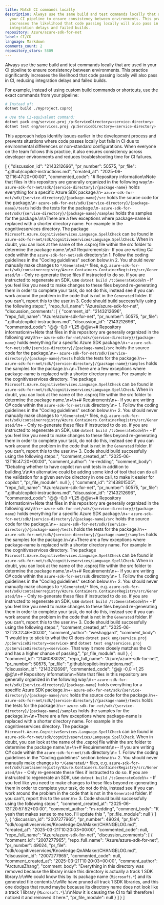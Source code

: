 ```yaml
---
title: Match CI commands locally
description: Always use the same build and test commands locally that are used in
  your CI pipeline to ensure consistency between environments. This practice significantly
  increases the likelihood that code passing locally will also pass in CI, reducing
  integration delays and failed builds.
repository: Azure/azure-sdk-for-net
label: CI/CD
language: Markdown
comments_count: 2
repository_stars: 5809
---
```


Always use the same build and test commands locally that are used in your CI pipeline to ensure consistency between environments. This practice significantly increases the likelihood that code passing locally will also pass in CI, reducing integration delays and failed builds.

For example, instead of using custom build commands or shortcuts, use the exact commands from your pipeline:

```bash
# Instead of:
dotnet build ./myproject.csproj

# Use the CI-equivalent command:
dotnet pack eng/service.proj /p:ServiceDirectory=<service-directory>
dotnet test eng/services.proj /p:ServiceDirectory=<service-directory>
```

This approach helps identify issues earlier in the development process and prevents situations where code passes locally but fails in CI due to environmental differences or non-standard configurations. When everyone on the team follows this practice, it also ensures consistency across developer environments and reduces troubleshooting time for CI failures.


[
  {
    "discussion_id": "2143212696",
    "pr_number": 50575,
    "pr_file": ".github/copilot-instructions.md",
    "created_at": "2025-06-12T16:47:20+00:00",
    "commented_code": "# Repository information\nNote that files in this repository are generally organized in the following way:\n- `azure-sdk-for-net/sdk/{service-directory}/{package-name}` holds everything for a specific Azure SDK package.\n- `azure-sdk-for-net/sdk/{service-directory}/{package-name}/src` holds the source code for the package.\n- `azure-sdk-for-net/sdk/{service-directory}/{package-name}/tests` holds the tests for the package.\n- `azure-sdk-for-net/sdk/{service-directory}/{package-name}/samples` holds the samples for the package.\n\nThere are a few exceptions where package-name is replaced with a shorter directory name. For example in the cognitiveservices directory. The package `Microsoft.Azure.CognitiveServices.Language.SpellCheck` can be found in `azure-sdk-for-net/sdk/cognitiveservices/Language.SpellCheck`. When in doubt, you can look at the name of the .csproj file within the src folder to determine the package name.\n\n# Requirements\n- If you are writing C# code within the `azure-sdk-for-net/sdk` directory:\n    1. Follow the coding guidelines in the \"Coding guidelines\" section below.\n    2. You should never manually make changes to `*/Generated/*` files, e.g. `azure-sdk-for-net/sdk/containerregistry/Azure.Containers.ContainerRegistry/src/Generated/`\n        - Only re-generate these files if instructed to do so. If you are instructed to regenerate an SDK, use `dotnet build /t:GenerateCode`\n        - If you feel like you need to make changes to these files beyond re-generating them in order to complete your task, do not do this, instead see if you can work around the problem in the code that is not in the `Generated` folder. If you can't, report this to the user.\n    3. Code should build successfully using the following steps:",
    "repo_full_name": "Azure/azure-sdk-for-net",
    "discussion_comments": [
      {
        "comment_id": "2143212696",
        "repo_full_name": "Azure/azure-sdk-for-net",
        "pr_number": 50575,
        "pr_file": ".github/copilot-instructions.md",
        "discussion_id": "2143212696",
        "commented_code": "@@ -0,0 +1,25 @@\n+# Repository information\n+Note that files in this repository are generally organized in the following way:\n+- `azure-sdk-for-net/sdk/{service-directory}/{package-name}` holds everything for a specific Azure SDK package.\n+- `azure-sdk-for-net/sdk/{service-directory}/{package-name}/src` holds the source code for the package.\n+- `azure-sdk-for-net/sdk/{service-directory}/{package-name}/tests` holds the tests for the package.\n+- `azure-sdk-for-net/sdk/{service-directory}/{package-name}/samples` holds the samples for the package.\n+\n+There are a few exceptions where package-name is replaced with a shorter directory name. For example in the cognitiveservices directory. The package `Microsoft.Azure.CognitiveServices.Language.SpellCheck` can be found in `azure-sdk-for-net/sdk/cognitiveservices/Language.SpellCheck`. When in doubt, you can look at the name of the .csproj file within the src folder to determine the package name.\n+\n+# Requirements\n+- If you are writing C# code within the `azure-sdk-for-net/sdk` directory:\n+    1. Follow the coding guidelines in the \"Coding guidelines\" section below.\n+    2. You should never manually make changes to `*/Generated/*` files, e.g. `azure-sdk-for-net/sdk/containerregistry/Azure.Containers.ContainerRegistry/src/Generated/`\n+        - Only re-generate these files if instructed to do so. If you are instructed to regenerate an SDK, use `dotnet build /t:GenerateCode`\n+        - If you feel like you need to make changes to these files beyond re-generating them in order to complete your task, do not do this, instead see if you can work around the problem in the code that is not in the `Generated` folder. If you can't, report this to the user.\n+    3. Code should build successfully using the following steps:",
        "comment_created_at": "2025-06-12T16:47:20+00:00",
        "comment_author": "m-redding",
        "comment_body": "Debating whether to have copilot run unit tests in addition to building.\r\nAn alternative could be adding some kind of tool that can do all the validation for a given service directory in one call, to make it easier for copilot ",
        "pr_file_module": null
      },
      {
        "comment_id": "2143801505",
        "repo_full_name": "Azure/azure-sdk-for-net",
        "pr_number": 50575,
        "pr_file": ".github/copilot-instructions.md",
        "discussion_id": "2143212696",
        "commented_code": "@@ -0,0 +1,25 @@\n+# Repository information\n+Note that files in this repository are generally organized in the following way:\n+- `azure-sdk-for-net/sdk/{service-directory}/{package-name}` holds everything for a specific Azure SDK package.\n+- `azure-sdk-for-net/sdk/{service-directory}/{package-name}/src` holds the source code for the package.\n+- `azure-sdk-for-net/sdk/{service-directory}/{package-name}/tests` holds the tests for the package.\n+- `azure-sdk-for-net/sdk/{service-directory}/{package-name}/samples` holds the samples for the package.\n+\n+There are a few exceptions where package-name is replaced with a shorter directory name. For example in the cognitiveservices directory. The package `Microsoft.Azure.CognitiveServices.Language.SpellCheck` can be found in `azure-sdk-for-net/sdk/cognitiveservices/Language.SpellCheck`. When in doubt, you can look at the name of the .csproj file within the src folder to determine the package name.\n+\n+# Requirements\n+- If you are writing C# code within the `azure-sdk-for-net/sdk` directory:\n+    1. Follow the coding guidelines in the \"Coding guidelines\" section below.\n+    2. You should never manually make changes to `*/Generated/*` files, e.g. `azure-sdk-for-net/sdk/containerregistry/Azure.Containers.ContainerRegistry/src/Generated/`\n+        - Only re-generate these files if instructed to do so. If you are instructed to regenerate an SDK, use `dotnet build /t:GenerateCode`\n+        - If you feel like you need to make changes to these files beyond re-generating them in order to complete your task, do not do this, instead see if you can work around the problem in the code that is not in the `Generated` folder. If you can't, report this to the user.\n+    3. Code should build successfully using the following steps:",
        "comment_created_at": "2025-06-12T23:12:46+00:00",
        "comment_author": "weshaggard",
        "comment_body": "I would try to stick to what the CI does `dotnet pack eng/service.proj /p:ServiceDirectory=<service>` and `dotnet test eng/services.proj /p:ServiceDirectory=<service>`. That way it more closely matches the CI and has a higher chance of passing.",
        "pr_file_module": null
      },
      {
        "comment_id": "2146083028",
        "repo_full_name": "Azure/azure-sdk-for-net",
        "pr_number": 50575,
        "pr_file": ".github/copilot-instructions.md",
        "discussion_id": "2143212696",
        "commented_code": "@@ -0,0 +1,25 @@\n+# Repository information\n+Note that files in this repository are generally organized in the following way:\n+- `azure-sdk-for-net/sdk/{service-directory}/{package-name}` holds everything for a specific Azure SDK package.\n+- `azure-sdk-for-net/sdk/{service-directory}/{package-name}/src` holds the source code for the package.\n+- `azure-sdk-for-net/sdk/{service-directory}/{package-name}/tests` holds the tests for the package.\n+- `azure-sdk-for-net/sdk/{service-directory}/{package-name}/samples` holds the samples for the package.\n+\n+There are a few exceptions where package-name is replaced with a shorter directory name. For example in the cognitiveservices directory. The package `Microsoft.Azure.CognitiveServices.Language.SpellCheck` can be found in `azure-sdk-for-net/sdk/cognitiveservices/Language.SpellCheck`. When in doubt, you can look at the name of the .csproj file within the src folder to determine the package name.\n+\n+# Requirements\n+- If you are writing C# code within the `azure-sdk-for-net/sdk` directory:\n+    1. Follow the coding guidelines in the \"Coding guidelines\" section below.\n+    2. You should never manually make changes to `*/Generated/*` files, e.g. `azure-sdk-for-net/sdk/containerregistry/Azure.Containers.ContainerRegistry/src/Generated/`\n+        - Only re-generate these files if instructed to do so. If you are instructed to regenerate an SDK, use `dotnet build /t:GenerateCode`\n+        - If you feel like you need to make changes to these files beyond re-generating them in order to complete your task, do not do this, instead see if you can work around the problem in the code that is not in the `Generated` folder. If you can't, report this to the user.\n+    3. Code should build successfully using the following steps:",
        "comment_created_at": "2025-06-13T20:57:52+00:00",
        "comment_author": "m-redding",
        "comment_body": "K yeah that makes sense to me too. I'll update this ",
        "pr_file_module": null
      }
    ]
  },
  {
    "discussion_id": "2007277965",
    "pr_number": 49024,
    "pr_file": "sdk/cognitiveservices/Knowledge.QnAMaker/CHANGELOG.md",
    "created_at": "2025-03-21T10:20:03+00:00",
    "commented_code": null,
    "repo_full_name": "Azure/azure-sdk-for-net",
    "discussion_comments": [
      {
        "comment_id": "2007277965",
        "repo_full_name": "Azure/azure-sdk-for-net",
        "pr_number": 49024,
        "pr_file": "sdk/cognitiveservices/Knowledge.QnAMaker/CHANGELOG.md",
        "discussion_id": "2007277965",
        "commented_code": null,
        "comment_created_at": "2025-03-21T10:20:03+00:00",
        "comment_author": "ArcturusZhang",
        "comment_body": "Everything in this directory was removed because the library inside this directory is actually a track 1 SDK library.\r\nWe could know this by its package name (`Microsoft.*`) and its generated file contents.\r\nWe have pruned all track 1 SDK libraries, and this one dodges that round maybe because its directory name does not look like a track 1 library (`Microsoft.*`).\r\nNow it is causing the CI to fail therefore I noticed it and removed it here.",
        "pr_file_module": null
      }
    ]
  }
]
